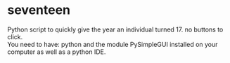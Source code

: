 # seventeen  
Python script to quickly give the year an individual turned 17. no buttons to click.  
You need to have: python and the module PySimpleGUI installed on your computer as well as a python IDE.
